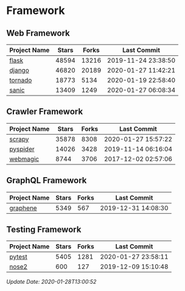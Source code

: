 # Framework

## Web Framework

| Project Name | Stars | Forks | Last Commit |
| ------------ | ----- | ----- | ----------- |
| [flask](https://github.com/pallets/flask) | 48594 | 13216 | 2019-11-24 23:38:50 |
| [django](https://github.com/django/django) | 46820 | 20189 | 2020-01-27 11:42:21 |
| [tornado](https://github.com/tornadoweb/tornado) | 18773 | 5134 | 2020-01-19 22:58:40 |
| [sanic](https://github.com/huge-success/sanic) | 13409 | 1249 | 2020-01-27 06:08:34 |

## Crawler Framework

| Project Name | Stars | Forks | Last Commit |
| ------------ | ----- | ----- | ----------- |
| [scrapy](https://github.com/scrapy/scrapy) | 35878 | 8308 | 2020-01-27 15:57:22 |
| [pyspider](https://github.com/binux/pyspider) | 14026 | 3428 | 2019-11-14 06:16:04 |
| [webmagic](https://github.com/code4craft/webmagic) | 8744 | 3706 | 2017-12-02 02:57:06 |

## GraphQL Framework

| Project Name | Stars | Forks | Last Commit |
| ------------ | ----- | ----- | ----------- |
| [graphene](https://github.com/graphql-python/graphene) | 5349 | 567 | 2019-12-31 14:08:30 |

## Testing Framework

| Project Name | Stars | Forks | Last Commit |
| ------------ | ----- | ----- | ----------- |
| [pytest](https://github.com/pytest-dev/pytest) | 5405 | 1281 | 2020-01-27 23:58:11 |
| [nose2](https://github.com/nose-devs/nose2) | 600 | 127 | 2019-12-09 15:10:48 |

*Update Date: 2020-01-28T13:00:52*